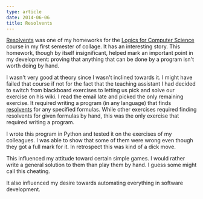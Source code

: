 ```yaml
---
type: article
date: 2014-06-06
title: Resolvents
---
```


[Resolvents][repo] was one of my homeworks for the [Logics for Computer
Science][course] course in my first semester of collage. It has an interesting
story. This homework, though by itself insignificant, helped mark an important
point in my development: proving that anything that can be done by a program
isn't worth doing by hand.

I wasn't very good at theory since I wasn't inclined towards it. I might have
failed that course if not for the fact that the teaching assistant I had decided
to switch from blackboard exercises to letting us pick and solve our exercise on
his wiki. I read the email late and picked the only remaining exercise. It
required writing a program (in any language) that finds [resolvents][res] for
any specified formulas. While other exercises required finding resolvents for
given formulas by hand, this was the only exercise that required writing a
program.

I wrote this program in Python and tested it on the exercises of my colleagues.
I was able to show that some of them were wrong even though they got a full mark
for it. In retrospect this was kind of a dick move.

This influenced my attitude toward certain simple games. I would rather write a
general solution to them than play them by hand. I guess some might call this
cheating.

It also influenced my desire towards automating everything in software
development.

[repo]: https://github.com/paul-nechifor/resolvents
[res]: http://en.wikipedia.org/wiki/Resolvent_(logic)
[course]: http://profs.info.uaic.ro/~masalagiu/l.php
